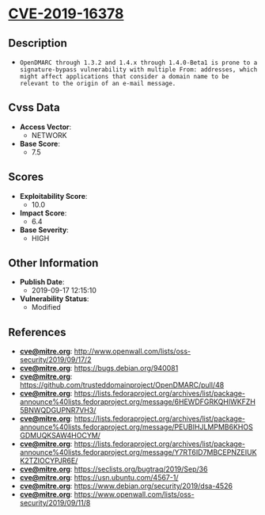 
# [CVE-2019-16378](http://www.openwall.com/lists/oss-security/2019/09/17/2)

## Description

- `OpenDMARC through 1.3.2 and 1.4.x through 1.4.0-Beta1 is prone to a signature-bypass vulnerability with multiple From: addresses, which might affect applications that consider a domain name to be relevant to the origin of an e-mail message.`

## Cvss Data

- **Access Vector**:
  - NETWORK
- **Base Score**:
  - 7.5

## Scores

- **Exploitability Score**:
  - 10.0
- **Impact Score**:
  - 6.4
- **Base Severity**:
  - HIGH

## Other Information

- **Publish Date**:
  - 2019-09-17 12:15:10
- **Vulnerability Status**:
  - Modified

## References

- **cve@mitre.org**: http://www.openwall.com/lists/oss-security/2019/09/17/2
- **cve@mitre.org**: https://bugs.debian.org/940081
- **cve@mitre.org**: https://github.com/trusteddomainproject/OpenDMARC/pull/48
- **cve@mitre.org**: https://lists.fedoraproject.org/archives/list/package-announce%40lists.fedoraproject.org/message/6HEWDFGRKQHIWKFZH5BNWQDGUPNR7VH3/
- **cve@mitre.org**: https://lists.fedoraproject.org/archives/list/package-announce%40lists.fedoraproject.org/message/PEUBIHJLMPMB6KHOSGDMUQKSAW4HOCYM/
- **cve@mitre.org**: https://lists.fedoraproject.org/archives/list/package-announce%40lists.fedoraproject.org/message/Y7RT6ID7MBCEPNZEIUKK2TZIOCYPJR6E/
- **cve@mitre.org**: https://seclists.org/bugtraq/2019/Sep/36
- **cve@mitre.org**: https://usn.ubuntu.com/4567-1/
- **cve@mitre.org**: https://www.debian.org/security/2019/dsa-4526
- **cve@mitre.org**: https://www.openwall.com/lists/oss-security/2019/09/11/8
